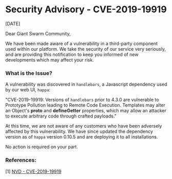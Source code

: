 # Security Advisory - CVE-2019-19919

[DATE]

Dear Giant Swarm Community,

We have been made aware of a vulnerability in a third-party component used within our platform.
We take the security of our service very seriously, and are providing this notification to keep you
informed of new developments which may affect your risk.

### What is the Issue?

A vulnerability was discovered in `handlebars`, a Javascript dependency used by our web UI, `happa`:

"CVE-2019-19919: Versions of `handlebars` prior to 4.3.0 are vulnerable to Prototype Pollution leading to Remote Code Execution.
Templates may alter an Object's __proto__ and __defineGetter__ properties, which may allow an attacker to execute arbitrary code through crafted payloads."

At this time, we are not aware of any customers who have been adversely affected by this vulnerability. We have since updated the dependency version as of `happa` version 0.10.5 and are deploying it to all installations.

No action is required on your part.

### References:

[1]    [NVD - CVE-2019-19919](https://nvd.nist.gov/vuln/detail/CVE-2019-19919)
